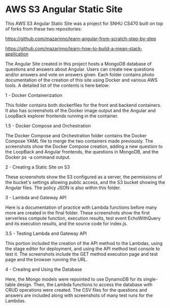 # AWS S3 Angular Static Site

This AWS S3 Angular Static Site was a project for SNHU CS470 built on top of forks from these two repositories:

https://github.com/mazarinno/learn-angular-from-scratch-step-by-step

https://github.com/mazarinno/learn-how-to-build-a-mean-stack-application

The Angular Site created in this project hosts a MongoDB database of questions and answers about Angular. Users can create new questions and/or answers and vote on answers given. Each folder contains photo documentation of the creation of this site using Docker and various AWS tools. A detailed list of the contents is here below: 

1 - Docker Containerization

This folder contains both dockerfiles for the front and backend containers. It also has screenshots of the Docker image output and the Angular and LoopBack explorer frontends running in the container. 

1.5 - Docker Compose and Orchestration

The Docker Compose and Orchestration folder contains the Docker Compose YAML file to merge the two containers made previously. The screenshots show the Docker Compose creation, adding a new question to the LoopBack and Angular frontends, the questions in MongoDB, and the Docker ps -a command output. 

2 - Creating a Static Site on S3 

These screenshots show the S3 configured as a server, the permissions of the bucket's settings allowing public access, and the S3 bucket showing the Angular files. The policy JSON is also within this folder.

3 - Lambda and Gateway API

Here is a documentation of practice with Lambda functions before many more are created in the final folder. These screenshots show the first serverless compute function, execution results, test event EchoWithQuery and its execution results, and the source code for index.js. 

3.5 - Testing Lambda and Gateway API

This portion included the creation of the API method to the Lambdas, using the stage editor for deployment, and using the API method test console to test it. The screenshots include the GET method execution page and test page and the browser running the URL. 

4 - Creaitng and Using the Database

Here, the Mongo models were repointed to use DynamoDB for its single-table design. Then, the Lambda functions to access the database with CRUD operations were created. The CSV files for the questions and answers are included along with screenshots of many test runs for the Lambdas. 
